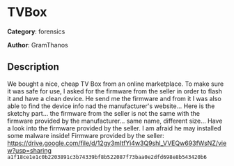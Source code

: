 # TVBox


**Category**: forensics

**Author**: GramThanos

## Description

We bought a nice, cheap TV Box from an online marketplace. To make sure it was safe for use, I asked for the firmware from the seller in order to flash it and have a clean device.
He send me the firmware and from it I was also able to find the device info nad the manufacturer's website...
Here is the sketchy part... the firmware from the seller is not the same with the firmware provided by the manufacturer... same name, different size...
Have a look into the firmware provided by the seller. I am afraid he may installed some malware inside!
Firmware provided by the seller: https://drive.google.com/file/d/12gy3mItfYi4w3Q9shI_VVEQw693fWsNZ/view?usp=sharing `a1f18ce1e1c0b2203891c3b74339bf8b522087f73baa0e2dfd698e8b543420b6`

